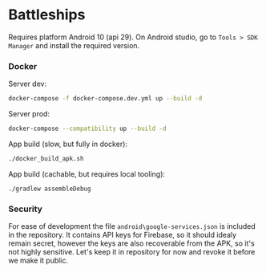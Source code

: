 # Battleships

Requires platform Android 10 (api 29). On Android studio, go to `Tools > SDK Manager`
and install the required version.

### Docker

Server dev:

```sh
docker-compose -f docker-compose.dev.yml up --build -d
```

Server prod:

```sh
docker-compose --compatibility up --build -d
```

App build (slow, but fully in docker):

```sh
./docker_build_apk.sh
```

App build (cachable, but requires local tooling):
```
./gradlew assembleDebug
```

### Security

For ease of development the file `android\google-services.json` is included in the repository. It contains API keys for Firebase, so it should idealy remain secret, however the keys are also recoverable from the APK, so it's not highly sensitive. Let's keep it in repository for now and revoke it before we make it public.

